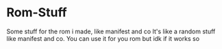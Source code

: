 # Rom-Stuff
 Some stuff for the rom i made, like manifest and co
 It's like a random stuff like manifest and co. You can use it for you rom but idk if it works so
